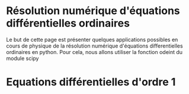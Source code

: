 # Résolution numérique d'équations différentielles ordinaires

Le but de cette page est présenter quelques applications possibles en cours de physique de la résolution numérique d'équations differentielles ordinaires en python. Pour cela, nous allons utiliser la fonction odeint du module scipy

# Equations différentielles d'ordre 1 


